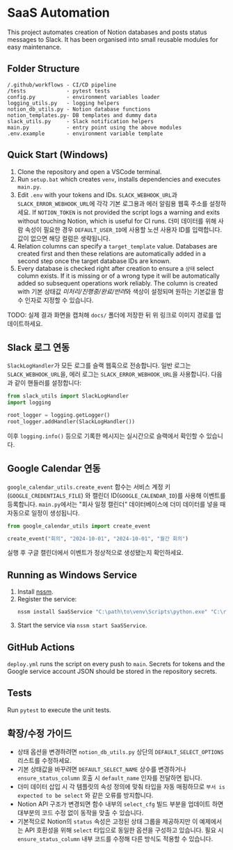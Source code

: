 # SaaS Automation

This project automates creation of Notion databases and posts status messages to Slack.
It has been organised into small reusable modules for easy maintenance.

## Folder Structure
```
/.github/workflows - CI/CD pipeline
/tests             - pytest tests
config.py          - environment variables loader
logging_utils.py   - logging helpers
notion_db_utils.py - Notion database functions
notion_templates.py- DB templates and dummy data
slack_utils.py     - Slack notification helpers
main.py            - entry point using the above modules
.env.example       - environment variable template
```

## Quick Start (Windows)
1. Clone the repository and open a VSCode terminal.
2. Run `setup.bat` which creates `venv`, installs dependencies and executes `main.py`.
3. Edit `.env` with your tokens and IDs. `SLACK_WEBHOOK_URL`과
   `SLACK_ERROR_WEBHOOK_URL`에 각각 기본 로그용과 에러 알림용 웹훅 주소를 설정하세요.
   If `NOTION_TOKEN` is not provided the script logs a warning and exits
   without touching Notion, which is useful for CI runs.
   더미 데이터를 위해 사람 속성이 필요한 경우 `DEFAULT_USER_ID`에
   사용할 노션 사용자 ID를 입력합니다. 값이 없으면 해당 컬럼은 생략됩니다.
4. Relation columns can specify a `target_template` value. Databases are
   created first and then these relations are automatically added in a second
   step once the target database IDs are known.
5. Every database is checked right after creation to ensure a ``상태`` select
   column exists. If it is missing or of a wrong type it will be automatically
   added so subsequent operations work reliably. The column is created with
   기본 상태값 *미처리/진행중/완료/반려*와 색상이 설정되며 원하는 기본값을
   함수 인자로 지정할 수 있습니다.
   
  TODO: 실제 결과 화면을 캡처해 `docs/` 폴더에 저장한 뒤 위 링크로
  이미지 경로를 업데이트하세요.

## Slack 로그 연동
`SlackLogHandler`가 모든 로그를 슬랙 웹훅으로 전송합니다. 일반 로그는
`SLACK_WEBHOOK_URL`을, 에러 로그는 `SLACK_ERROR_WEBHOOK_URL`을 사용합니다.
다음과 같이 핸들러를 설정합니다:

```python
from slack_utils import SlackLogHandler
import logging

root_logger = logging.getLogger()
root_logger.addHandler(SlackLogHandler())
```

이후 `logging.info()` 등으로 기록한 메시지는 실시간으로 슬랙에서 확인할 수
있습니다.

## Google Calendar 연동
`google_calendar_utils.create_event` 함수는 서비스 계정 키(`GOOGLE_CREDENTIALS_FILE`)
와 캘린더 ID(`GOOGLE_CALENDAR_ID`)를 사용해 이벤트를 등록합니다. `main.py`에서는
"회사 일정 캘린더" 데이터베이스에 더미 데이터를 넣을 때 자동으로 일정이 생성됩니다.

```python
from google_calendar_utils import create_event

create_event("회의", "2024-10-01", "2024-10-01", "월간 회의")
```

실행 후 구글 캘린더에서 이벤트가 정상적으로 생성됐는지 확인하세요.

## Running as Windows Service
1. Install [nssm](https://nssm.cc/).
2. Register the service:
   ```cmd
   nssm install SaaSService "C:\path\to\venv\Scripts\python.exe" "C:\repo\main.py"
   ```
3. Start the service via `nssm start SaaSService`.

## GitHub Actions
`deploy.yml` runs the script on every push to `main`. Secrets for tokens and the Google service account JSON should be stored in the repository secrets.

## Tests
Run `pytest` to execute the unit tests.

## 확장/수정 가이드
* 상태 옵션을 변경하려면 ``notion_db_utils.py`` 상단의 ``DEFAULT_SELECT_OPTIONS``
  리스트를 수정하세요.
* 기본 상태값을 바꾸려면 ``DEFAULT_SELECT_NAME`` 상수를 변경하거나
  ``ensure_status_column`` 호출 시 ``default_name`` 인자를 전달하면 됩니다.
* 더미 데이터 삽입 시 각 템플릿의 속성 정의에 맞춰 타입을 자동 매핑하므로
  ``부서 is expected to be select`` 와 같은 오류를 방지합니다.
* Notion API 구조가 변경되면 함수 내부의 ``select_cfg`` 빌드 부분을
  업데이트 하면 대부분의 코드 수정 없이 동작을 맞출 수 있습니다.
* 기본적으로 Notion의 ``status`` 속성은 고정된 상태 그룹을 제공하지만 이
  예제에서는 API 호환성을 위해 ``select`` 타입으로 동일한 옵션을 구성하고
  있습니다. 필요 시 ``ensure_status_column`` 내부 코드를 수정해 다른 방식도
  적용할 수 있습니다.

